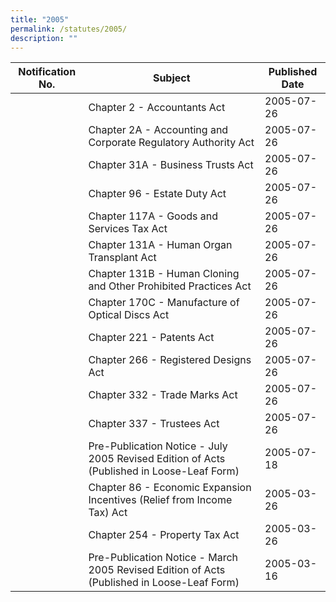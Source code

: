 ```yaml
---
title: "2005"
permalink: /statutes/2005/
description: ""
---
```

|Notification No.|Subject|Published Date|
|---|---|---|
||Chapter 2 - Accountants Act|2005-07-26|
||Chapter 2A - Accounting and Corporate Regulatory Authority Act|2005-07-26|
||Chapter 31A - Business Trusts Act|2005-07-26|
||Chapter 96 - Estate Duty Act|2005-07-26|
||Chapter 117A - Goods and Services Tax Act|2005-07-26|
||Chapter 131A - Human Organ Transplant Act|2005-07-26|
||Chapter 131B - Human Cloning and Other Prohibited Practices Act|2005-07-26|
||Chapter 170C - Manufacture of Optical Discs Act|2005-07-26|
||Chapter 221 - Patents Act|2005-07-26|
||Chapter 266 - Registered Designs Act|2005-07-26|
||Chapter 332 - Trade Marks Act|2005-07-26|
||Chapter 337 - Trustees Act|2005-07-26|
||Pre-Publication Notice - July 2005 Revised Edition of Acts (Published in Loose-Leaf Form)|2005-07-18|
||Chapter 86 - Economic Expansion Incentives (Relief from Income Tax) Act|2005-03-26|
||Chapter 254 - Property Tax Act|2005-03-26|
||Pre-Publication Notice - March 2005 Revised Edition of Acts (Published in Loose-Leaf Form)|2005-03-16|